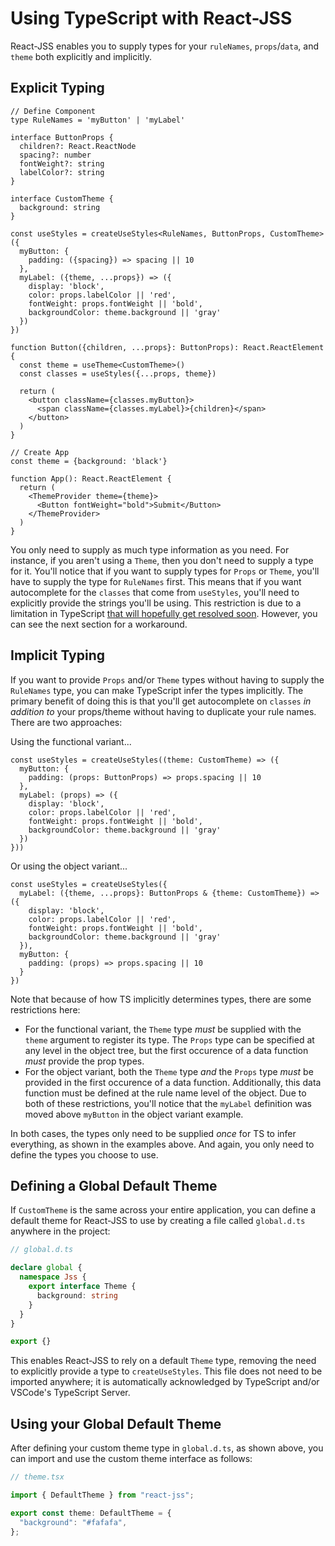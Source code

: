 # Using TypeScript with React-JSS

React-JSS enables you to supply types for your `ruleNames`, `props`/`data`, and `theme` both explicitly and implicitly.

## Explicit Typing

```tsx
// Define Component
type RuleNames = 'myButton' | 'myLabel'

interface ButtonProps {
  children?: React.ReactNode
  spacing?: number
  fontWeight?: string
  labelColor?: string
}

interface CustomTheme {
  background: string
}

const useStyles = createUseStyles<RuleNames, ButtonProps, CustomTheme>({
  myButton: {
    padding: ({spacing}) => spacing || 10
  },
  myLabel: ({theme, ...props}) => ({
    display: 'block',
    color: props.labelColor || 'red',
    fontWeight: props.fontWeight || 'bold',
    backgroundColor: theme.background || 'gray'
  })
})

function Button({children, ...props}: ButtonProps): React.ReactElement {
  const theme = useTheme<CustomTheme>()
  const classes = useStyles({...props, theme})

  return (
    <button className={classes.myButton}>
      <span className={classes.myLabel}>{children}</span>
    </button>
  )
}

// Create App
const theme = {background: 'black'}

function App(): React.ReactElement {
  return (
    <ThemeProvider theme={theme}>
      <Button fontWeight="bold">Submit</Button>
    </ThemeProvider>
  )
}
```

You only need to supply as much type information as you need. For instance, if you aren't using a `Theme`, then you don't need to supply a type for it. You'll notice that if you want to supply types for `Props` or `Theme`, you'll have to supply the type for `RuleNames` first. This means that if you want autocomplete for the `classes` that come from `useStyles`, you'll need to explicitly provide the strings you'll be using. This restriction is due to a limitation in TypeScript [that will hopefully get resolved soon](https://github.com/microsoft/TypeScript/pull/26349). However, you can see the next section for a workaround.

## Implicit Typing

If you want to provide `Props` and/or `Theme` types without having to supply the `RuleNames` type, you can make TypeScript infer the types implicitly. The primary benefit of doing this is that you'll get autocomplete on `classes` _in addition to_ your props/theme without having to duplicate your rule names. There are two approaches:

Using the functional variant...

```tsx
const useStyles = createUseStyles((theme: CustomTheme) => ({
  myButton: {
    padding: (props: ButtonProps) => props.spacing || 10
  },
  myLabel: (props) => ({
    display: 'block',
    color: props.labelColor || 'red',
    fontWeight: props.fontWeight || 'bold',
    backgroundColor: theme.background || 'gray'
  })
}))
```

Or using the object variant...

```tsx
const useStyles = createUseStyles({
  myLabel: ({theme, ...props}: ButtonProps & {theme: CustomTheme}) => ({
    display: 'block',
    color: props.labelColor || 'red',
    fontWeight: props.fontWeight || 'bold',
    backgroundColor: theme.background || 'gray'
  }),
  myButton: {
    padding: (props) => props.spacing || 10
  }
})
```

Note that because of how TS implicitly determines types, there are some restrictions here:

- For the functional variant, the `Theme` type _must_ be supplied with the `theme` argument to register its type. The `Props` type can be specified at any level in the object tree, but the first occurence of a data function _must_ provide the prop types.
- For the object variant, both the `Theme` type _and_ the `Props` type _must_ be provided in the first occurence of a data function. Additionally, this data function must be defined at the rule name level of the object. Due to both of these restrictions, you'll notice that the `myLabel` definition was moved above `myButton` in the object variant example.

In both cases, the types only need to be supplied _once_ for TS to infer everything, as shown in the examples above. And again, you only need to define the types you choose to use.

## Defining a Global Default Theme

If `CustomTheme` is the same across your entire application, you can define a default theme for React-JSS to use by creating a file called `global.d.ts` anywhere in the project:

```typescript
// global.d.ts

declare global {
  namespace Jss {
    export interface Theme {
      background: string
    }
  }
}

export {}
```

This enables React-JSS to rely on a default `Theme` type, removing the need to explicitly provide a type to `createUseStyles`. This file does not need to be imported anywhere; it is automatically acknowledged by TypeScript and/or VSCode's TypeScript Server.


## Using your Global Default Theme

After defining your custom theme type in `global.d.ts`, as shown above, you can import and use the custom theme interface as follows:

```typescript
// theme.tsx

import { DefaultTheme } from "react-jss";

export const theme: DefaultTheme = {
  "background": "#fafafa",
};
```

